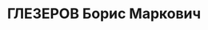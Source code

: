 ---
title: ГЛЕЗЕРОВ Борис Маркович
description: "Род. в 1901, г. Витебск, еврей, обр.: н/среднее, член ВКП(б) с 1920,\
  \ исключен в связи с арестом. Проживал: Минск, пл. Парижской коммуны, 16, кв. 718.\
  \ Врио прокурора, Прокуратура БССР \n  Арестован 02.09.1937. Обв. по ст. 69, 70,\
  \ 76 УК БССР - член а/с шпионской орг., вредительство. Приговор: ВК ВС СССР, 19.12.1937\
  \ – ВМН с конфискацией имущества. Расстрелян 20.12.1937, г.Минск. \n  Реабилитирован\
  \ ВК ВС СССР 06.06.1956"
---